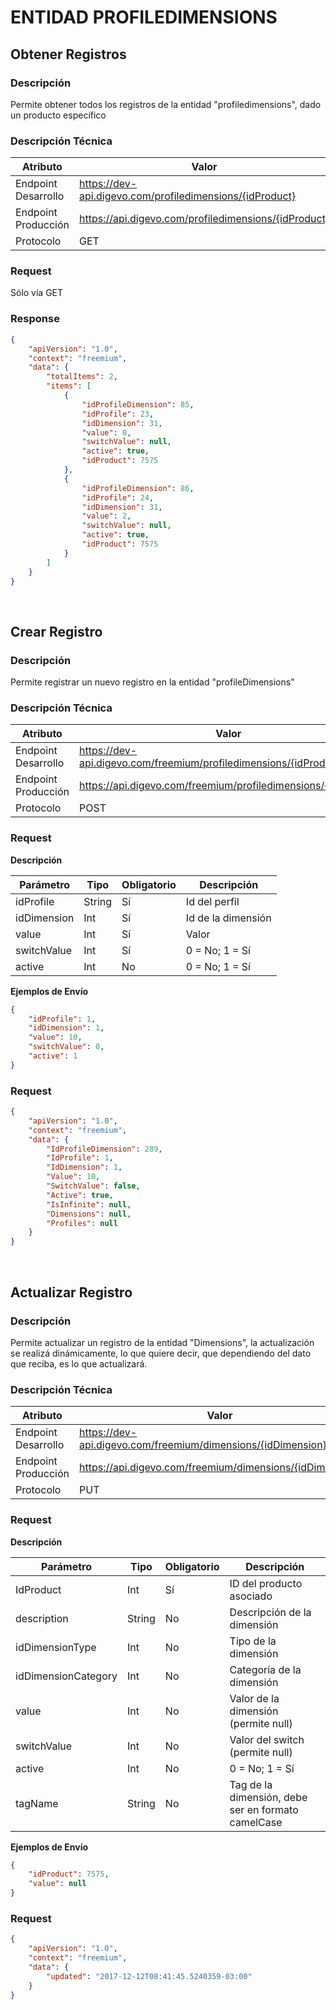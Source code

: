 # ENTIDAD PROFILEDIMENSIONS

## Obtener Registros

### Descripción

Permite obtener todos los registros de la entidad "profiledimensions", dado un producto específico

### Descripción Técnica

| Atributo            | Valor                                             |
|---------------------|---------------------------------------------------|
| Endpoint Desarrollo | https://dev-api.digevo.com/profiledimensions/{idProduct} |
| Endpoint Producción | https://api.digevo.com/profiledimensions/{idProduct}     |
| Protocolo           | GET                                               |

### Request

Sólo vía GET

### Response

```json
{
    "apiVersion": "1.0",
    "context": "freemium",
    "data": {
        "totalItems": 2,
        "items": [
            {
                "idProfileDimension": 85,
                "idProfile": 23,
                "idDimension": 31,
                "value": 0,
                "switchValue": null,
                "active": true,
                "idProduct": 7575
            },
            {
                "idProfileDimension": 86,
                "idProfile": 24,
                "idDimension": 31,
                "value": 2,
                "switchValue": null,
                "active": true,
                "idProduct": 7575
            }
        ]
    }
}
```

<br>

## Crear Registro

### Descripción

Permite registrar un nuevo registro en la entidad "profileDimensions"

### Descripción Técnica

| Atributo            | Valor                                             |
|---------------------|---------------------------------------------------|
| Endpoint Desarrollo | https://dev-api.digevo.com/freemium/profiledimensions/{idProduct} |
| Endpoint Producción | https://api.digevo.com/freemium/profiledimensions/{idProduct}     |
| Protocolo           | POST                                               |

### Request

**Descripción**

| Parámetro     | Tipo    | Obligatorio | Descripción |
|---------------|---------|-------------|-------------|
| idProfile     | String  | Sí          | Id del perfil |
| idDimension   | Int     | Sí          | Id de la dimensión |
| value         | Int     | Sí          | Valor |
| switchValue   | Int     | Sí          | 0 = No; 1 = Sí |
| active        | Int     | No          | 0 = No; 1 = Sí |

**Ejemplos de Envío**

```json
{
	"idProfile": 1,
	"idDimension": 1,
	"value": 10,
	"switchValue": 0,
	"active": 1
}
```
### Request

```json
{
    "apiVersion": "1.0",
    "context": "freemium",
    "data": {
        "IdProfileDimension": 289,
        "IdProfile": 1,
        "IdDimension": 1,
        "Value": 10,
        "SwitchValue": false,
        "Active": true,
        "IsInfinite": null,
        "Dimensions": null,
        "Profiles": null
    }
}
```

<br>

## Actualizar Registro

### Descripción

Permite actualizar un registro de la entidad "Dimensions", la actualización se realizá dinámicamente, lo que quiere decir, que dependiendo del dato que reciba, es lo que actualizará.

### Descripción Técnica

| Atributo            | Valor                                             |
|---------------------|---------------------------------------------------|
| Endpoint Desarrollo | https://dev-api.digevo.com/freemium/dimensions/{idDimension} |
| Endpoint Producción | https://api.digevo.com/freemium/dimensions/{idDimension}     |
| Protocolo           | PUT                                               |

### Request

**Descripción**

| Parámetro             | Tipo    | Obligatorio | Descripción |
|-----------------------|---------|-------------|-------------|
| IdProduct             | Int     | Sí          | ID del producto asociado |
| description           | String  | No          | Descripción de la dimensión |
| idDimensionType       | Int     | No          | Tipo de la dimensión |
| idDimensionCategory   | Int     | No          | Categoría de la dimensión |
| value                 | Int     | No          | Valor de la dimensión (permite null) |
| switchValue           | Int     | No          | Valor del switch (permite null) |
| active                | Int     | No          | 0 = No; 1 = Sí |
| tagName               | String  | No          | Tag de la dimensión, debe ser en formato camelCase |

**Ejemplos de Envío**

```json
{
	"idProduct": 7575,
	"value": null
}
```

### Request

```json
{
    "apiVersion": "1.0",
    "context": "freemium",
    "data": {
        "updated": "2017-12-12T08:41:45.5240359-03:00"
    }
}
```